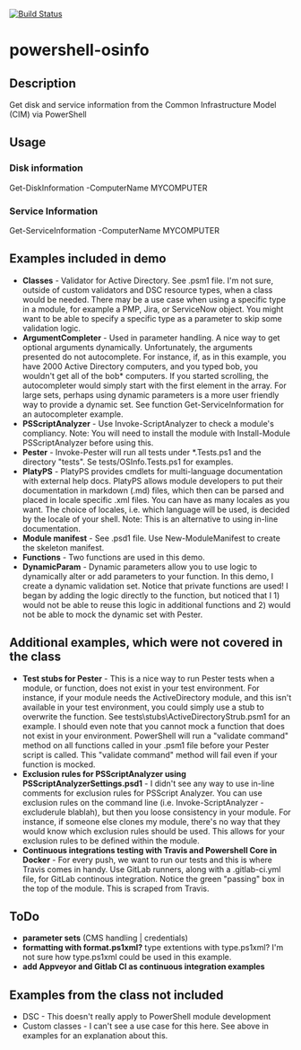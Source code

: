 [![Build Status](https://travis-ci.org/luksi1/docker-mssql.svg?branch=master)](https://travis-ci.org/luksi1/powershell-osinfo)

# powershell-osinfo

## Description

Get disk and service information from the Common Infrastructure Model (CIM) via PowerShell

## Usage

### Disk information

Get-DiskInformation -ComputerName MYCOMPUTER

### Service Information

Get-ServiceInformation -ComputerName MYCOMPUTER

## Examples included in demo
- **Classes** - Validator for Active Directory. See .psm1 file. I'm not sure, outside of custom validators and DSC resource types, when a class would be needed. There may be a use case when using a specific type in a module, for example a PMP, Jira, or ServiceNow object. You might want to be able to specify a specific type as a parameter to skip some validation logic. 
- **ArgumentCompleter** - Used in parameter handling. A nice way to get optional arguments dynamically. Unfortunately, the arguments presented do not autocomplete. For instance, if, as in this example, you have 2000 Active Directory computers, and you typed bob, you wouldn't get all of the bob* computers. If you started scrolling, the autocompleter would simply start with the first element in the array. For large sets, perhaps using dynamic parameters is a more user friendly way to provide a dynamic set. See function Get-ServiceInformation for an autocompleter example.
- **PSScriptAnalyzer** - Use Invoke-ScriptAnalyzer to check a module's compliancy. Note: You will need to install the module with Install-Module PSScriptAnalyzer before using this.
- **Pester** - Invoke-Pester will run all tests under *.Tests.ps1 and the directory "tests". Se tests/OSInfo.Tests.ps1 for examples.
- **PlatyPS** - PlatyPS provides cmdlets for multi-language documentation with external help docs. PlatyPS allows module developers to put their documentation in markdown (.md) files, which then can be parsed and placed in locale specific .xml files. You can have as many locales as you want. The choice of locales, i.e. which language will be used, is decided by the locale of your shell. Note: This is an alternative to using in-line documentation. 
- **Module manifest** - See .psd1 file. Use New-ModuleManifest to create the skeleton manifest.
- **Functions** - Two functions are used in this demo.
- **DynamicParam** - Dynamic parameters allow you to use logic to dynamically alter or add parameters to your function. In this demo, I create a dynamic validation set. Notice that private functions are used! I began by adding the logic directly to the function, but noticed that I 1) would not be able to reuse this logic in additional functions and 2) would not be able to mock the dynamic set with Pester. 

## Additional examples, which were not covered in the class
- **Test stubs for Pester** - This is a nice way to run Pester tests when a module, or function, does not exist in your test environment. For instance, if your module needs the ActiveDirectory module, and this isn't available in your test environment, you could simply use a stub to overwrite the function. See tests\stubs\ActiveDirectoryStrub.psm1 for an example. I should even note that you cannot mock a function that does not exist in your environment. PowerShell will run a "validate command" method on all functions called in your .psm1 file before your Pester script is called. This "validate command" method will fail even if your function is mocked.
- **Exclusion rules for PSScriptAnalyzer using PSScriptAnalyzerSettings.psd1** - I didn't see any way to use in-line comments for exclusion rules for PSScript Analyzer. You can use exclusion rules on the command line (i.e. Invoke-ScriptAnalyzer -excluderule blablah), but then you loose consistency in your module. For instance, if someone else clones my module, there's no way that they would know which exclusion rules should be used. This allows for your exclusion rules to be defined within the module.
- **Continuous integrations testing with Travis and Powershell Core in Docker** - For every push, we want to run our tests and this is where Travis comes in handy. Use GitLab runners, along with a .gitlab-ci.yml file, for GitLab continous integration. Notice the green "passing" box in the top of the module. This is scraped from Travis. 

## ToDo
- **parameter sets** (CMS handling | credentials)
- **formatting with format.ps1xml?** type extentions with type.ps1xml? I'm not sure how type.ps1xml could be used in this example.
- **add Appveyor and Gitlab CI as continuous integration examples**

## Examples from the class not included
- DSC - This doesn't really apply to PowerShell module development
- Custom classes - I can't see a use case for this here. See above in examples for an explanation about this. 